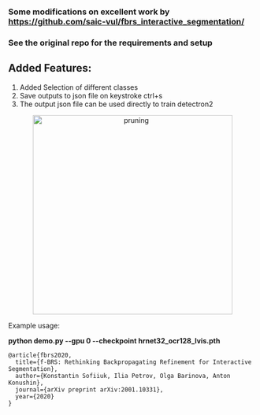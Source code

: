 ### Some modifications on excellent work by https://github.com/saic-vul/fbrs_interactive_segmentation/

### See the original repo for the requirements and setup
## Added Features:
1) Added Selection of different classes
2) Save outputs to json file on keystroke ctrl+s
3) The output json file can be used directly to train detectron2

  <p align="center">
    <img src="https://user-images.githubusercontent.com/22799415/115459081-ea66e180-a226-11eb-88bb-4d1f98916c0a.gif" alt="pruning",img width="405" />
  </p>
   <p align="center">


Example usage:

__python demo.py --gpu 0 --checkpoint  hrnet32_ocr128_lvis.pth__ 

```
@article{fbrs2020,
  title={f-BRS: Rethinking Backpropagating Refinement for Interactive Segmentation},
  author={Konstantin Sofiiuk, Ilia Petrov, Olga Barinova, Anton Konushin},
  journal={arXiv preprint arXiv:2001.10331},
  year={2020}
}
```
